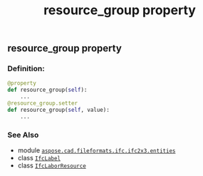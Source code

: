 ﻿---
title: resource_group property
second_title: Aspose.CAD for Python via .NET API References
description: 
type: docs
weight: 130
url: /python-net/aspose.cad.fileformats.ifc.ifc2x3.entities/ifclaborresource/resource_group/
is_root: false
---

## resource_group property

### Definition:
```python
@property
def resource_group(self):
    ...
@resource_group.setter
def resource_group(self, value):
    ...
```

### See Also
* module [`aspose.cad.fileformats.ifc.ifc2x3.entities`](../../)
* class [`IfcLabel`](/cad/python-net/aspose.cad.fileformats.ifc.ifc2x3.types/ifclabel)
* class [`IfcLaborResource`](/cad/python-net/aspose.cad.fileformats.ifc.ifc2x3.entities/ifclaborresource)
